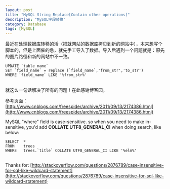 ```yaml
---
layout: post
title: "MySQL String Replace[Contain other operations]"
description: "MySQL字段替换"
category: Database
tags: [MySQL]
---
```

最近在处理数据库转移的活（把就网站的数据库拷贝到新的网站中），本来想写个脚本的，但是上面催的急，就先手工导入了数据。导入后遇到一个问题就是：原先的图片路径和新的网站中不一致。
<pre>
<code>UPDATE `table_name` 
SET `field_name` = replace (`field_name`,'from_str','to_str') 
WHERE `field_name` LIKE '%from_str%'
</code>
</pre>
就这么一句话解决了所有的问题！在此感谢博客园。
    
参考页面：[http://www.cnblogs.com/freespider/archive/2011/09/13/2174386.html](http://www.cnblogs.com/freespider/archive/2011/09/13/2174386.html)



MySQL "where" field is case-sensitive. so when you need to make in-sensitive, you'd add **COLLATE UTF8_GENERAL_CI** when doing search, like below:    
<pre>
<code>SELECT  *
FROM    trees
WHERE   trees.`title` COLLATE UTF8_GENERAL_CI LIKE '%elm%'
</code>
</pre>

Thanks for: [http://stackoverflow.com/questions/2876789/case-insensitive-for-sql-like-wildcard-statement](http://stackoverflow.com/questions/2876789/case-insensitive-for-sql-like-wildcard-statement)  
